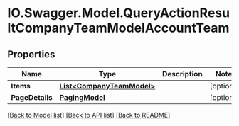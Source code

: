 # IO.Swagger.Model.QueryActionResultCompanyTeamModelAccountTeam
## Properties

Name | Type | Description | Notes
------------ | ------------- | ------------- | -------------
**Items** | [**List&lt;CompanyTeamModel&gt;**](CompanyTeamModel.md) |  | [optional] 
**PageDetails** | [**PagingModel**](PagingModel.md) |  | [optional] 

[[Back to Model list]](../README.md#documentation-for-models) [[Back to API list]](../README.md#documentation-for-api-endpoints) [[Back to README]](../README.md)

